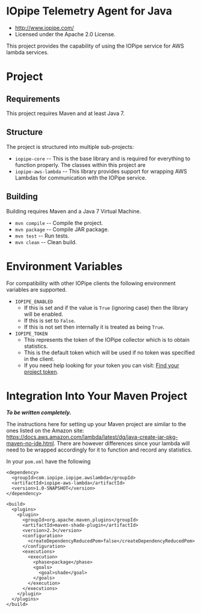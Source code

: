 # IOpipe Telemetry Agent for Java

 * <http://www.iopipe.com/>
 * Licensed under the Apache 2.0 License.

This project provides the capability of using the IOPipe service for AWS
lambda services.

# Project

## Requirements

This project requires Maven and at least Java 7.

## Structure

The project is structured into multiple sub-projects:

 * `iopipe-core` -- This is the base library and is required for everything
   to function properly. The classes within this project are
 * `iopipe-aws-lambda` -- This library provides support for wrapping AWS
   Lambdas for communication with the IOPipe service.

## Building

Building requires Maven and a Java 7 Virtual Machine.

 * `mvn compile` -- Compile the project.
 * `mvn package` -- Compile JAR package.
 * `mvn test`    -- Run tests.
 * `mvn clean`   -- Clean build.

# Environment Variables

For compatibility with other IOPipe clients the following environment
variables are supported.

 * `IOPIPE_ENABLED`
   * If this is set and if the value is `True` (ignoring case) then the library
     will be enabled.
   * If this is set to `False`.
   * If this is not set then internally it is treated as being `True`.
 * `IOPIPE_TOKEN`
   * This represents the token of the IOPipe collector which is to obtain
     statistics.
   * This is the default token which will be used if no token was specified in
     the client.
   * If you need help looking for your token you can visit:
     [Find your project token](https://dashboard.iopipe.com/install).

# Integration Into Your Maven Project

***To be written completely.***

The instructions here for setting up your Maven project are similar to the ones
listed on the Amazon site:
<https://docs.aws.amazon.com/lambda/latest/dg/java-create-jar-pkg-maven-no-ide.html>.
There are however differences since your lambda will need to be wrapped
accordingly for it to function and record any statistics.

In your `pom.xml` have the following

```
<dependency>
  <groupId>com.iopipe.iopipe.awslambda</groupId>
  <artifactId>iopipe-aws-lambda</artifactId>
  <version>1.0-SNAPSHOT</version>
</dependency>

<build>
  <plugins>
    <plugin>
      <groupId>org.apache.maven.plugins</groupId>
      <artifactId>maven-shade-plugin</artifactId>
      <version>2.3</version>
      <configuration>
        <createDependencyReducedPom>false</createDependencyReducedPom>
      </configuration>
      <executions>
        <execution>
          <phase>package</phase>
          <goals>
            <goal>shade</goal>
          </goals>
        </execution>
      </executions>
    </plugin>
  </plugins>
</build>
```


